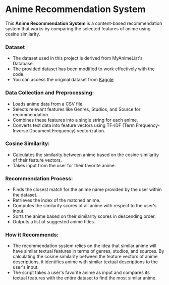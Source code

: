 # Anime Recommendation System
This **Anime Recommendation System** is a content-based recommendation system that works by comparing the selected features of anime using cosine similarity.

### Dataset
* The dataset used in this project is derived from MyAnimeList's Database.
* The provided dataset has been modified to work effectively with the code.
* You can access the original dataset from [Kaggle](https://www.kaggle.com/datasets/hernan4444/anime-recommendation-database-2020)

### Data Collection and Preprocessing:
* Loads anime data from a CSV file.
* Selects relevant features like Genres, Studios, and Source for recommendation.
* Combines these features into a single string for each anime.
* Converts text data into feature vectors using TF-IDF (Term Frequency-Inverse Document Frequency) vectorization.

### Cosine Similarity:
* Calculates the similarity between anime based on the cosine similarity of their feature vectors.
* Takes input from the user for their favorite anime.

### Recommendation Process:
* Finds the closest match for the anime name provided by the user within the dataset.
* Retrieves the index of the matched anime.
* Computes the similarity scores of all anime with respect to the user's input.
* Sorts the anime based on their similarity scores in descending order.
* Outputs a list of suggested anime titles.

### How it Recommends:
* The recommendation system relies on the idea that similar anime will have similar textual features in terms of genres, studios, and sources. By calculating the cosine similarity between the feature vectors of anime descriptions, it identifies anime with similar textual descriptions to the user's input.
* The script takes a user's favorite anime as input and compares its textual features with the entire dataset to find the most similar anime.
